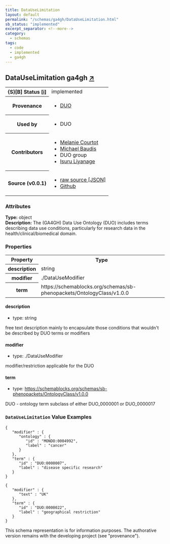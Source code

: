 ```yaml
---
title: DataUseLimitation
layout: default
permalink: "/schemas/ga4gh/DataUseLimitation.html"
sb_status: "implemented"
excerpt_separator: <!--more-->
category:
  - schemas
tags:
  - code
  - implemented
  - ga4gh
---
```



<div id="schema-header-title">
  <h2>DataUseLimitation <span id="schema-header-title-project">ga4gh <a href="https://github.com/ga4gh-schemablocks/sb-duo" target="_BLANK">&nearr;</a></span> </h2>
</div>

<table id="schema-header-table">
  <tr>
    <th>{S}[B] Status <a href="https://schemablocks.org/about/sb-status-levels.html">[i]</a></th>
    <td><div id="schema-header-status">implemented</div></td>
  </tr>

  <tr>
    <th>Provenance</th>
    <td>
      <ul>
<li><a href="https://github.com/EBISPOT/DUO">DUO</a></li>
      </ul>
    </td>
  </tr>
  <tr>
    <th>Used by</th>
    <td>
      <ul>
<li>DUO</li>
      </ul>
    </td>
  </tr>

<!--more-->

  <tr>
    <th>Contributors</th>
    <td>
      <ul>
<li><a href="https://orcid.org/0000-0002-9551-6370">Melanie Courtot</a></li>
<li><a href="https://orcid.org/0000-0002-9903-4248">Michael Baudis</a></li>
<li>DUO group</li>
<li><a href="https://orcid.org/0000-0002-4839-5158">Isuru Liyanage</a></li>
      </ul>
    </td>
  </tr>
  <tr>
    <th>Source (v0.0.1)</th>
    <td>
      <ul>
        <li><a href="current/DataUseLimitation.json" target="_BLANK">raw source [JSON]</a></li>
        <li><a href="https://github.com/ga4gh-schemablocks/sb-duo/blob/master/schemas/DataUseLimitation.yaml" target="_BLANK">Github</a></li>
      </ul>
    </td>
  </tr>
</table>

<div id="schema-attributes-title">
  <h3>Attributes</h3>
</div>

  
__Type:__ object  
__Description:__ The (GA4GH) Data Use Ontology (DUO) includes terms describing data use conditions,
particularly for research data in the health/clinical/biomedical domain.

### Properties

<table id="schema-properties-table">
  <tr>
    <th>Property</th>
    <th>Type</th>
  </tr>
  <tr>
    <th>description</th>
    <td>string</td>
  </tr>
  <tr>
    <th>modifier</th>
    <td>./DataUseModifier</td>
  </tr>
  <tr>
    <th>term</th>
    <td>https://schemablocks.org/schemas/sb-phenopackets/OntologyClass/v1.0.0</td>
  </tr>

</table>


#### description

* type: string

free text description mainly to encapsulate those conditions that wouldn't be described by DUO terms or modifiers



#### modifier

* type: ./DataUseModifier

modifier/restriction applicable for the DUO


#### term

* type: https://schemablocks.org/schemas/sb-phenopackets/OntologyClass/v1.0.0

DUO - ontology term subclass of either DUO_0000001 or DUO_0000017



### `DataUseLimitation` Value Examples  

```
{
   "modifier" : {
      "ontology" : {
         "id" : "MONDO:0004992",
         "label" : "cancer"
      }
   },
   "term" : {
      "id" : "DUO:0000007",
      "label" : "disease specific research"
   }
}
```
```
{
   "modifier" : {
      "text" : "UK"
   },
   "term" : {
      "id" : "DUO:0000022",
      "label" : "geographical restriction"
   }
}
```
<div id="schema-footer">
This schema representation is for information purposes. The authorative 
version remains with the developing project (see "provenance").
</div>


